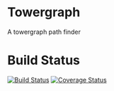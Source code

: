 # Towergraph
A towergraph path finder

# Build Status
[![Build Status](https://travis-ci.org/alex8224/towergraph_case.svg?branch=master)](https://travis-ci.org/alex8224/towergraph_case)
[![Coverage Status](https://coveralls.io/repos/github/alex8224/towergraph_case/badge.svg?branch=master)](https://coveralls.io/github/alex8224/towergraph_case?branch=master)
